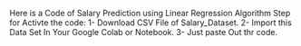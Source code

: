 Here is a Code of Salary Prediction using Linear Regression Algorithm
Step for Activte the code:
1- Download CSV File of Salary_Dataset.
2- Import this Data Set In Your Google Colab or Notebook.
3- Just paste Out thr code.
